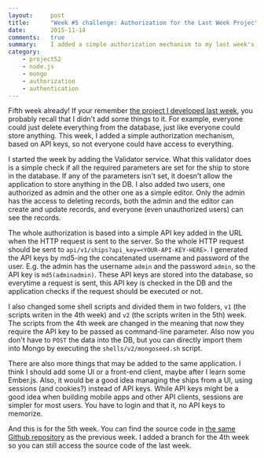 ```yaml
---
layout:     post
title:      "Week #5 challenge: Authorization for the Last Week Project"
date:       2015-11-14
comments:   true
summary:    I added a simple authorization mechanism to my last week's project using API keys, so not everyone could have access to everything.
category:
    - project52
    - node.js
    - mongo
    - authorization
    - authentication
---
```


Fifth week already! If your remember [the project I developed last week](https://aziflaj.github.io/week-4-challenge-server-side-javascript/), you probably recall that I didn't add some things to it. For example, everyone could just delete everything from the database, just like everyone could store anything. This week, I added a simple authorization mechanism, based on API keys, so not everyone could have access to everything. 

I started the week by adding the Validator service. What this validator does is a simple check if all the required parameters are set for the ship to store in the database. If any of the parameters isn't set, it doesn't allow the application to store anything in the DB. I also added two users, one authorized as admin and the other one as a simple editor. Only the admin has the access to deleting records, both the admin and the editor can create and update records, and everyone (even unauthorized users) can see the records. 

The whole authorization is based into a simple API key added in the URL when the HTTP request is sent to the server. So the whole HTTP request should be sent to `api/v1/ships?api_key=<YOUR-API-KEY-HERE>`. I generated the API keys by md5-ing the concatenated username and password of the user. E.g. the admin has the username `admin` and the password `admin`, so the API key is `md5(adminadmin)`. These API keys are stored into the database, so everytime a request is sent, this API key is checked in the DB and the application checks if the request should be executed or not. 

I also changed some shell scripts and divided them in two folders, `v1` (the scripts writen in the 4th week) and `v2` (the scripts writen in the 5th) week. The scripts from the 4th week are changed in the meaning that now they require the API key to be passed as command-line parameter. Also now you don't have to `POST` the data into the DB, but you can directly import them into Mongo by executing the `shells/v2/mongoseed.sh` script. 

There are also more things that may be added to the same application. I think I should add some UI or a front-end client, maybe after I learn some Ember.js. Also, it would be a good idea managing the ships from a UI, using sessions (and cookies?) instead of API keys. While API keys might be a good idea when building mobile apps and other API clients, sessions are simpler for most users. You have to login and that it, no API keys to memorize.

And this is for the 5th week. You can find the source code in [the same Github repository](https://github.com/aziflaj/Sailor) as the previous week. I added a branch for the 4th week so you can still access the source code of the last week.
